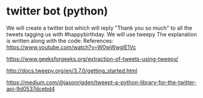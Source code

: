 # twitter bot (python)



We will create a twitter bot which will reply "Thank you so much" to all the tweets tagging us with #happybirthday. We will use tweepy The explanation is written along with the code:
References: 
https://www.youtube.com/watch?v=W0wWwglE1Vc

https://www.geeksforgeeks.org/extraction-of-tweets-using-tweepy/

http://docs.tweepy.org/en/3.7.0/getting_started.html

https://medium.com/@jasonrigden/tweept-a-python-library-for-the-twitter-api-9d0537dcebd4



